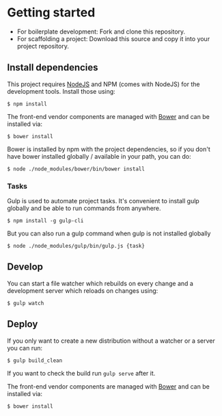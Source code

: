 # Getting started

* For boilerplate development: Fork and clone this repository.
* For scaffolding a project: Download this source and copy it into your project repository.

## Install dependencies

This project requires [NodeJS](http://nodejs.org/) and NPM (comes with NodeJS) for the development tools. Install those using:

	$ npm install

The front-end vendor components are managed with [Bower](http://bower.io/) and can be installed via:

	$ bower install

Bower is installed by npm with the project dependencies, so if you don't have bower installed globally / available in your path,
you can do:

	$ node ./node_modules/bower/bin/bower install

### Tasks

Gulp is used to automate project tasks. It's convenient to install gulp globally and be able to run commands from anywhere.

	$ npm install -g gulp-cli

But you can also run a gulp command when gulp is not installed globally

	$ node ./node_modules/gulp/bin/gulp.js {task}

## Develop

You can start a file watcher which rebuilds on every change and a development server which reloads on changes using:

    $ gulp watch

## Deploy

If you only want to create a new distribution without a watcher or a server you can run:

	$ gulp build_clean

If you want to check the build run `gulp serve` after it.

The front-end vendor components are managed with [Bower](http://bower.io/) and can be installed via:

	$ bower install
